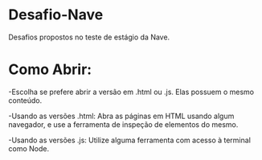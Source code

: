 # Desafio-Nave
Desafios propostos no teste de estágio da Nave.

# Como Abrir:
-Escolha se prefere abrir a versão em .html ou .js. Elas possuem o mesmo conteúdo.

-Usando as versões .html: Abra as páginas em HTML usando algum navegador, e use a ferramenta de inspeção de elementos do mesmo.

-Usando as versões .js: Utilize alguma ferramenta com acesso à terminal como Node.
